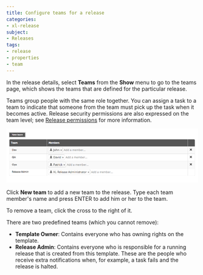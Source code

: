 ```yaml
---
title: Configure teams for a release
categories:
- xl-release
subject:
- Releases
tags:
- release
- properties
- team
---
```


In the release details, select **Teams** from the **Show** menu to go to the teams page, which shows the teams that are defined for the particular release.

Teams group people with the same role together. You can assign a task to a team to indicate that someone from the team must pick up the task when it becomes active. Release security permissions are also expressed on the team level; see [Release permissions](/xl-release/how-to/configure-permissions-for-a-release.html) for more information.

![Release teams](../images/release-team-overview.png)

Click **New team** to add a new team to the release. Type each team member's name and press ENTER to add him or her to the team.

To remove a team, click the cross to the right of it.

There are two predefined teams (which you cannot remove):

* **Template Owner**: Contains everyone who has owning rights on the template.
* **Release Admin**: Contains everyone who is responsible for a running release that is created from this template. These are the people who receive extra notifications when, for example, a task fails and the release is halted.
